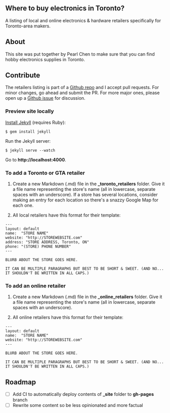 Where to buy electronics in Toronto?
------------------------------------

A listing of local and online electronics &amp; hardware retailers specifically for Toronto-area makers.

## About

This site was put together by Pearl Chen to make sure that you can find hobby electronics supplies in Toronto.

## Contribute

The retailers listing is part of a [Github repo](https://github.com/pchen/electronics-shopping-toronto) and I accept pull requests. For minor changes, go ahead and submit the PR. For more major ones, please open up a [Github issue](https://github.com/pchen/electronics-shopping-toronto/issues) for discussion.

### Preview site locally

[Install Jekyll](http://jekyllrb.com/docs/installation/) (requires Ruby):

```
$ gem install jekyll
```

Run the Jekyll server:

```
$ jekyll serve --watch
```

Go to **http://localhost:4000**.


### To add a Toronto or GTA retailer

1. Create a new Markdown (.md) file in the **_toronto_retailers** folder. Give it a file name representing the store's name (all in lowercase, separate spaces with an underscore). If a store has several locations, consider making an entry for each location so there's a snazzy Google Map for each one. 

2. All local retailers have this format for their template:

```
---
layout: default
name:  "STORE NAME"
website: "http://STOREWEBSITE.com"
address: "STORE ADDRESS, Toronto, ON"
phone: "(STORE) PHONE NUMBER"
---

BLURB ABOUT THE STORE GOES HERE.

IT CAN BE MULTIPLE PARAGRAPHS BUT BEST TO BE SHORT & SWEET. (AND NO... IT SHOULDN'T BE WRITTEN IN ALL CAPS.)
```

### To add an online retailer

1. Create a new Markdown (.md) file in the **_online_retailers** folder. Give it a file name representing the store's name (all in lowercase, separate spaces with an underscore).

2. All online retailers have this format for their template:

```
---
layout: default
name:  "STORE NAME"
website: "http://STOREWEBSITE.com"
---

BLURB ABOUT THE STORE GOES HERE.

IT CAN BE MULTIPLE PARAGRAPHS BUT BEST TO BE SHORT & SWEET. (AND NO... IT SHOULDN'T BE WRITTEN IN ALL CAPS.)
```

## Roadmap

* [ ] Add CI to automatically deploy contents of **_site** folder to **gh-pages** branch
* [ ] Rewrite some content so be less opinionated and more factual 